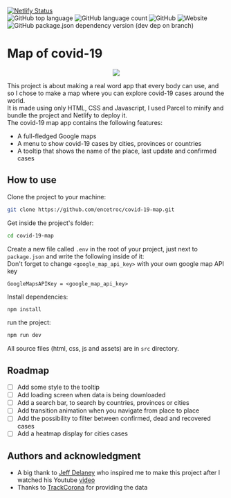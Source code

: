[![Netlify Status](https://api.netlify.com/api/v1/badges/9abd3891-7e41-4249-82d6-3e2c6ea8677d/deploy-status)](https://app.netlify.com/sites/suspicious-sammet-ca739d/deploys)  
![GitHub top language](https://img.shields.io/github/languages/top/encetroc/covid-19-map?style=for-the-badge)
![GitHub language count](https://img.shields.io/github/languages/count/encetroc/covid-19-map?style=for-the-badge)
![GitHub](https://img.shields.io/github/license/encetroc/covid-19-map?style=for-the-badge)
![Website](https://img.shields.io/website?style=for-the-badge&url=https%3A%2F%2Fsuspicious-sammet-ca739d.netlify.app%2F)
![GitHub package.json dependency version (dev dep on branch)](https://img.shields.io/github/package-json/dependency-version/encetroc/covid-19-map/dev/parcel-bundler/main?style=for-the-badge)
# Map of covid-19
<p align="center">
  <img src="./demo.gif">
</p>

This project is about making a real word app that every body can use, and so I chose to make a map where you can explore covid-19 cases around the world.  
It is made using only HTML, CSS and Javascript, I used Parcel to minify and bundle the project and Netlify to deploy it.  
The covid-19 map app contains the following features:
- A full-fledged Google maps
- A menu to show covid-19 cases by cities, provinces or countries
- A tooltip that shows the name of the place, last update and confirmed cases
## How to use
Clone the project to your machine:
```bash
git clone https://github.com/encetroc/covid-19-map.git
```
Get inside the project's folder:
```bash
cd covid-19-map
```
Create a new file called `.env` in the root of your project, just next to `package.json` and write the following inside of it:  
Don't forget to change `<google_map_api_key>` with your own google map API key
```
GoogleMapsAPIKey = <google_map_api_key>
```
Install dependencies:
```bash
npm install
```
run the project:
```bash
npm run dev
```
All source files (html, css, js and assets) are in `src` directory.
## Roadmap
- [ ] Add some style to the tooltip
- [ ] Add loading screen when data is being downloaded
- [ ] Add a search bar, to search by countries, provinces or cities
- [ ] Add transition animation when you navigate from place to place
- [ ] Add the possibility to filter between confirmed, dead and recovered cases
- [ ] Add a heatmap display for cities cases
## Authors and acknowledgment
- A big thank to [Jeff Delaney](https://github.com/codediodeio) who inspired me to make this project after I watched his Youtube [video](https://www.youtube.com/watch?v=e_5W-JF_E2U&t)
- Thanks to [TrackCorona](https://www.trackcorona.live/api) for providing the data